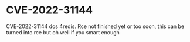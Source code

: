 # CVE-2022-31144
CVE-2022-31144 dos 4redis.
Rce not finished yet or too soon, this can be turned into rce but oh well if you smart enough
